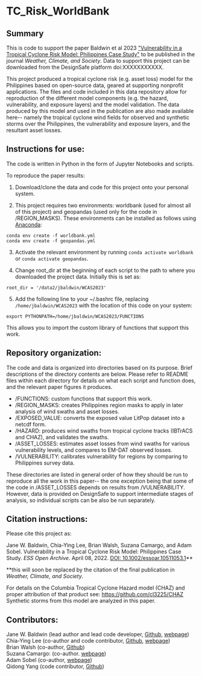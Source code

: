 # TC_Risk_WorldBank
## Summary
This is code to support the paper Baldwin et al 2023 ["Vulnerability in a Tropical Cyclone Risk Model: Philippines Case Study"](https://essopenarchive.org/doi/full/10.1002/essoar.10511053.1) to be published in the journal *Weather, Climate, and Society*. Data to support this project can be downloaded from the DesignSafe platform doi:XXXXXXXXXXX. 

This project produced a tropical cyclone risk (e.g. asset loss) model for the Philippines based on open-source data, geared at supporting nonprofit applications. The files and code included in this data repository allow for reproduction of the different model components (e.g. the hazard, vulnerability, and exposure layers) and the model validation. The data produced by this model and used in the publication are also made available here-- namely the tropical cyclone wind fields for observed and synthetic storms over the Philippines, the vulnerability and exposure layers, and the resultant asset losses. 


## Instructions for use:

The code is written in Python in the form of Jupyter Notebooks and scripts. 

To reproduce the paper results:

1) Download/clone the data and code for this project onto your personal system.

2) This project requires two environments: worldbank (used for almost all of this project) and geopandas (used only for the code in /REGION_MASKS). These environments can be installed as follows using [Anaconda](https://www.anaconda.com/products/distribution):
```
conda env create -f worldbank.yml
conda env create -f geopandas.yml
```

3) Activate the relevant environment by running `conda activate worldbank` or `conda activate geopandas`.

4) Change root_dir at the beginning of each script to the path to where you downloaded the project data. Initially this is set as: 
```
root_dir = '/data2/jbaldwin/WCAS2023'
```

5) Add the following line to your ~/.bashrc file, replacing `/home/jbaldwin/WCAS2023` with the location of this code on your system:
```
export PYTHONPATH=/home/jbaldwin/WCAS2023/FUNCTIONS
```
This allows you to import the custom library of functions that support this work.


## Repository organization:

The code and data is organized into directories based on its purpose. Brief descriptions of the directory contents are below. 
Please refer to README files within each directory for details on what each script and function does, and the relevant paper figures it produces.

* /FUNCTIONS: custom functions that support this work.
* /REGION_MASKS: creates Philippines region masks to apply in later analysis of wind swaths and asset losses.
* /EXPOSED_VALUE: converts the exposed value LitPop dataset into a netcdf form.
* /HAZARD: produces wind swaths from tropical cyclone tracks (IBTrACS and CHAZ), and validates the swaths.
* /ASSET_LOSSES: estimates asset losses from wind swaths for various vulnerability levels, and compares to EM-DAT observed losses.
* /VULNERABILITY: calibrates vulnerability for regions by comparing to Philippines survey data.

These directories are listed in general order of how they should be run to reproduce all the work in this paper-- the one exception being that some of the code in /ASSET_LOSSES depends on results from /VULNERABILITY. However, data is provided on DesignSafe to support intermediate stages of analysis, so individual scripts can be also be run separately.


## Citation instructions:

Please cite this project as:

Jane W. Baldwin, Chia-Ying Lee, Brian Walsh, Suzana Camargo, and Adam Sobel. Vulnerability in a Tropical Cyclone Risk Model: Philippines Case Study. *ESS Open Archive*. April 08, 2022.
[DOI: 10.1002/essoar.10511053.1](https://essopenarchive.org/doi/full/10.1002/essoar.10511053.1)**

**this will soon be replaced by the citation of the final publication in *Weather, Climate, and Society*.

For details on the Columbia Tropical Cyclone Hazard model (CHAZ) and proper attribution of that product see: https://github.com/cl3225/CHAZ
Synthetic storms from this model are analyzed in this paper.


## Contributors: 
Jane W. Baldwin (lead author and lead code developer, [Github](https://github.com/janewbaldwin), [webpage](https://www.janebaldw.in/))<br/>
Chia-Ying Lee (co-author and code contributor, [Github](https://github.com/cl3225), [webpage](https://sites.google.com/view/chia-ying/))<br/>
Brian Walsh (co-author, [Github](https://github.com/walshb1))<br/>
Suzana Camargo: (co-author. [webpage](https://www.ldeo.columbia.edu/~suzana/index.html))<br/>
Adam Sobel (co-author, [webpage](http://www.columbia.edu/~ahs129/home.html))<br/>
Qidong Yang (code contributor, [Github](https://github.com/qy707))





